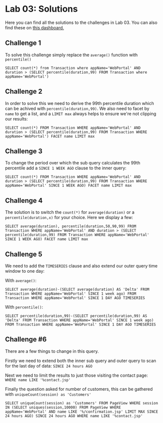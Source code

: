 # Lab 03: Solutions
Here you can find all the solutions to the challenges in Lab 03. You can also find these on [this dashboard.](https://onenr.io/0nQxlZ9ndQV)

## Challenge 1
To solve this challenge simply replace the `average()` function with `percentile()`
```
SELECT count(*) from Transaction where appName='WebPortal' AND duration > (SELECT percentile(duration,99) FROM Transaction where appName='WebPortal')
```

## Challenge 2
In order to solve this we need to derive the 99th percentile duration which can be achived with `percentile(duration,99)`. We also need to facet by `name` to get a list, and a `LIMIT max` always helps to ensure we're not clipping our results:

```
SELECT count(*) FROM Transaction WHERE appName='WebPortal' AND duration > (SELECT percentile(duration,99) FROM Transaction WHERE appName='WebPortal') FACET name LIMIT max
```

## Challenge 3
To change the period over which the sub query calculates the 99th percentile add a `SINCE 1 WEEK AGO` clause to the inner query:

```
SELECT count(*) FROM Transaction WHERE appName='WebPortal' AND duration > (SELECT percentile(duration,99) FROM Transaction WHERE appName='WebPortal' SINCE 1 WEEK AGO) FACET name LIMIT max
```

## Challenge 4
The solution is to switch the `count(*)` for `average(duration)` or a `percentile(duration,x)` for your choice. Here we display a few:
 
```
SELECT average(duration), percentile(duration,50,90,99) FROM Transaction WHERE appName='WebPortal' AND duration > (SELECT percentile(duration,99) FROM Transaction WHERE appName='WebPortal' SINCE 1 WEEK AGO) FACET name LIMIT max
```

## Challenge 5
We need to add the `TIMESERIES` clause and also extend our outer query time window to one day:

With `average()`:
```
SELECT average(duration)-(SELECT average(duration) AS 'Delta' FROM Transaction WHERE appName='WebPortal' SINCE 1 week ago) FROM Transaction WHERE appName='WebPortal' SINCE 1 DAY AGO TIMESERIES
```

With `percentile()`:
```
SELECT percentile(duration,99)-(SELECT percentile(duration,99) AS 'Delta' FROM Transaction WHERE appName='WebPortal' SINCE 1 week ago) FROM Transaction WHERE appName='WebPortal' SINCE 1 DAY AGO TIMESERIES
```

## Challenge #6
There are a few  things to change in this query.

 Firstly we need to extend both the inner sub query and outer query to scan for the last day of data: `SINCE 24 hours AGO`

 Next we need to limit the results to just those visiting the contact page: `WHERE name LIKE '%contact.jsp'`

 Finally the question asked for number of customers, this can be gathered with `uniqueCount(session) as 'Customers'`

```
SELECT uniqueCount(session) as 'Customers' FROM PageView WHERE session  IN (SELECT uniques(session,10000) FROM PageView WHERE appName='WebPortal' AND name LIKE '%/confirmation.jsp' LIMIT MAX SINCE 24 hours AGO) SINCE 24 hours AGO WHERE name LIKE '%contact.jsp'
```
